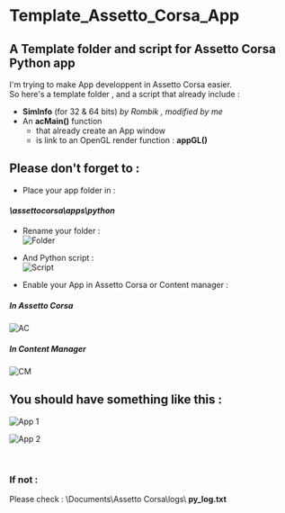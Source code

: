 # Template_Assetto_Corsa_App
## A Template folder and script for Assetto Corsa Python app



I'm trying to make App developpent in Assetto Corsa easier.<br/>
So here's a template folder , and a script that already include :
* __SimInfo__ (for 32 & 64 bits) *by Rombik , modified by me*
* An __acMain()__ function
    * that already create an App window
    * is link to an OpenGL render function : __appGL()__

## Please don't forget to :

* Place your app folder in :<br/>
#### *\assettocorsa\apps\python*

* Rename your folder :<br/>
![Folder](https://i.imgur.com/sMNVxlr.jpg)

* And Python script :<br/>
![Script](https://i.imgur.com/jO1YyXB.jpg)

* Enable your App in Assetto Corsa or Content manager :<br/>
##### In Assetto Corsa
![AC](https://i.imgur.com/AO7EWfW.jpg)<br/>
##### In Content Manager
![CM](https://i.imgur.com/iekarmp.jpg)<br/>



## You should have something like this :

![App 1](https://i.imgur.com/gbKNOsy.jpg)

![App 2](https://i.imgur.com/oIOAOvy.jpg)

</br>

### If not :
Please check : \Documents\Assetto Corsa\logs\ __py_log.txt__
